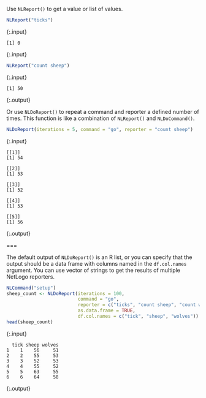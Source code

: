 ---
---
  
Use `NLReport()` to get a value or list of values.


~~~r
NLReport("ticks")
~~~
{:.input}
~~~
[1] 0
~~~
{:.input}
~~~r
NLReport("count sheep")
~~~
{:.input}
~~~
[1] 50
~~~
{:.output}

Or use `NLDoReport()` to repeat a command and reporter a defined number of times. This function is like a combination of `NLReport()` and `NLDoCommand()`.


~~~r
NLDoReport(iterations = 5, command = "go", reporter = "count sheep")
~~~
{:.input}
~~~
[[1]]
[1] 54

[[2]]
[1] 53

[[3]]
[1] 52

[[4]]
[1] 53

[[5]]
[1] 56
~~~
{:.output}

===

The default output of `NLDoReport()` is an R list, or you can specify that the output should be a data frame with columns named in the `df.col.names` argument. You can use vector of strings to get the results of multiple NetLogo reporters. 


~~~r
NLCommand("setup")
sheep_count <- NLDoReport(iterations = 100, 
                          command = "go", 
                          reporter = c("ticks", "count sheep", "count wolves"),
                          as.data.frame = TRUE,
                          df.col.names = c("tick", "sheep", "wolves"))
head(sheep_count)
~~~
{:.input}
~~~
  tick sheep wolves
1    1    56     51
2    2    55     53
3    3    52     53
4    4    55     52
5    5    63     55
6    6    64     58
~~~
{:.output}


